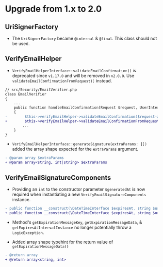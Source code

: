 # Upgrade from 1.x to 2.0

## UriSignerFactory

- The `UriSignerFactory` became `@internal` & `@final`. This class should not be
used.

## VerifyEmailHelper

- `VerifyEmailHelperInterface::validateEmailConfirmation()` is deprecated since
`v1.17.0` and will be removed in `v2.0.0`. Use `validateEmailConfirmationFromRequest()`
instead.

```diff
// src/Security/EmailVerifier.php
class EmailVerifier
{
    ...
    public function handleEmailConfirmation(Request $request, UserInterface $user): void
    {
-        $this->verifyEmailHelper->validateEmailConfirmation($request->getUri(), $user->getId(), $user->getEmail());
+        $this->verifyEmailHelper->validateEmailConfirmationFromRequest($request, $user->getId(), $user->getEmail());
        ...
    }
}
```

- `VerifyEmailHelperInterface::generateSignature(extraParams: [])` added the array
shape expected for the `extraParams` argument.

```diff
- @param array $extraParams
+ @param array<string, int|string> $extraParams
```


## VerifyEmailSignatureComponents

- Providing an `int` to the constructor parameter `$generatedAt` is now required
when instantiating a new `VerifyEmailSignatureComponents` instance.

```diff
- public function __construct(\DateTimeInterface $expiresAt, string $uri, ?int $generatedAt = null)
+ public function __construct(\DateTimeInterface $expiresAt, string $uri, int $generatedAt)
```

- Method's `getExpirationMessageKey`, `getExpirationMessageData`, & `getExpiresAtIntervalInstance`
no longer potentially throw a `LogicException`.

- Added array shape typehint for the return value of `getExpirationMessageData()`

```diff
- @return array
+ @return array<string, int>
```
